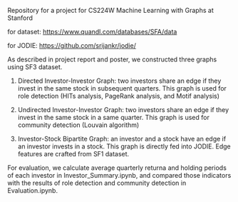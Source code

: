 Repository for a project for CS224W Machine Learning with Graphs at Stanford


for dataset: https://www.quandl.com/databases/SFA/data

for JODIE: https://github.com/srijankr/jodie/


As described in project report and poster, we constructed three graphs using SF3 dataset.

1. Directed Investor-Investor Graph: two investors share an edge if they invest in the same stock in subsequent quarters.  This graph is used for role detection (HITs analysis, PageRank analysis, and Motif analysis)

2. Undirected Investor-Investor Graph: two investors share an edge if they invest in the same stock in a same quarter.  This graph is used for community detection (Louvain algorithm)

3. Investor-Stock Bipartite Graph: an investor and a stock have an edge if an investor invests in a stock. This graph is directly fed into JODIE.  Edge features are crafted from SF1 dataset.


For evaluation, we calculate average quarterly returna and holding periods of each investor in Investor_Summary.ipynb, and compared those indicators with the results of role detection and community detection in Evaluation.ipynb. 

